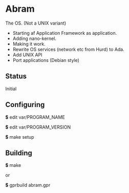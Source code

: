 # Abram

The OS. (Not a UNIX variant)

* Starting af Application Framework as application.
* Adding nano-kernel.
* Making it work.
* Rewrite OS services (network etc from Hurd) to Ada.
* Add UNIX API
* Port applications (Debian style)

## Status

Initial


## Configuring

**$** edit var/PROGRAM_NAME

**$** edit var/PROGRAM_VERSION

**$** make setup


## Building
**$** make

or

**$** gprbuild abram.gpr


